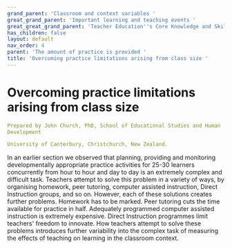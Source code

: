 ```yaml
---
grand_parent: 'Classroom and context variables '
great_grand_parent: 'Important learning and teaching events '
great_great_grand_parent: 'Teacher Education''s Core Knowledge and Skills.'
has_children: false
layout: default
nav_order: 4
parent: 'The amount of practice is provided '
title: 'Overcoming practice limitations arising from class size '
---
```

# Overcoming practice limitations arising from class size


```yaml
Prepared by John Church, PhD, School of Educational Studies and Human
Development

University of Canterbury, Christchurch, New Zealand.
```


In an earlier section we observed that planning, providing and
monitoring developmentally appropriate practice activities for 25-30
learners concurrently from hour to hour and day to day is an extremely
complex and difficult task. Teachers attempt to solve this problem in a
variety of ways, by organising homework, peer tutoring, computer
assisted instruction, Direct Instruction groups, and so on. However,
each of these solutions creates further problems. Homework has to be
marked. Peer tutoring cuts the time available for practice in half.
Adequately programmed computer assisted instruction is extremely
expensive. Direct Instruction programmes limit teachers' freedom to
innovate. How teachers attempt to solve these problems introduces
further variability into the complex task of measuring the effects of
teaching on learning in the classroom context.
